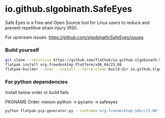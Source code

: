 # io.github.slgobinath.SafeEyes

Safe Eyes is a Free and Open Source tool for Linux users to reduce and prevent repetitive strain injury (RSI).

For upstream issues:
    https://github.com/slgobinath/SafeEyes/issues

<!-- ### Non-functional plugins:

- xprintidle

`xprintidle` calls `XScreenSaverQueryExtension()` on the display specified in the DISPLAY environment variable to check if the `XScreenSaver` extension is available

If that call returns false xprintidle exits with "screen saver extension not supported".

And currently just spams `screen saver extension not supported`

https://github.com/g0hl1n/xprintidle/issues/9

- wlrctl -->

### Build yourself

```bash
git clone --recursive https://github.com/flathub/io.github.slgobinath.SafeEyes && cd io.github.slgobinath.SafeEyes
flatpak install org.freedesktop.Platform/x86_64/23.08
flatpak-builder --user --install --force-clean build-dir io.github.slgobinath.SafeEyes.yaml
```

### For python dependencies 

Install below order or build fails

PKGNAME Order: meson-python -> pycairo -> safeeyes

```bash
python flatpak-pip-generator.py --runtime='org.freedesktop.Sdk//23.08' PKGNAME
```